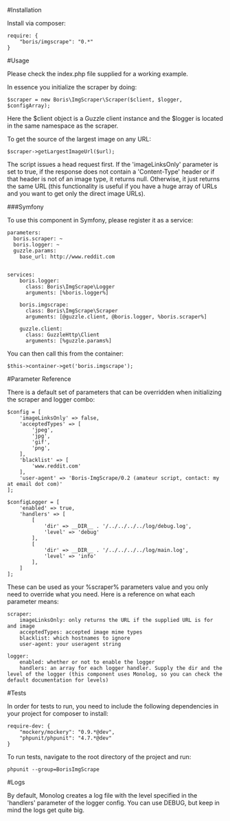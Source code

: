 #Installation

Install via composer:  
  
    require: {
        "boris/imgscrape": "0.*"
    }
  
#Usage

Please check the index.php file supplied for a working example.

In essence you initialize the scraper by doing:

    $scraper = new Boris\ImgScraper\Scraper($client, $logger, $configArray);
    
Here the $client object is a Guzzle client instance and the $logger is located in the same namespace as the scraper.

To get the source of the largest image on any URL:

    $scraper->getLargestImageUrl($url);
    
The script issues a head request first. If the 'imageLinksOnly' parameter is set to true, if the response does not contain a 'Content-Type' header or if that header is not of an image type, it returns null. Otherwise, it just returns the same URL (this functionality is useful if you have a huge array of URLs and you want to get only the direct image URLs).


###Symfony

To use this component in Symfony, please register it as a service:  
  
  
    parameters:  
      boris.scraper: ~
      boris.logger: ~
      guzzle.params:
        base_url: http://www.reddit.com
  
  
    services:
        boris.logger:
          class: Boris\ImgScrape\Logger
          arguments: [%boris.logger%]
        
        boris.imgscrape:
          class: Boris\ImgScrape\Scraper
          arguments: [@guzzle.client, @boris.logger, %boris.scraper%]
        
        guzzle.client:
          class: GuzzleHttp\Client
          arguments: [%guzzle.params%]
          
          
You can then call this from the container:
    
    $this->container->get('boris.imgscrape');
   
#Parameter Reference

There is a default set of parameters that can be overridden when initializing the scraper and logger combo:  
  
    $config = [
        'imageLinksOnly' => false,
        'acceptedTypes' => [
            'jpeg',
            'jpg',
            'gif',
            'png',
        ],
        'blacklist' => [
            'www.reddit.com'
        ],
        'user-agent' => 'Boris-ImgScrape/0.2 (amateur script, contact: my at email dot com)'
    ];
    
    $configLogger = [
        'enabled' => true,
        'handlers' => [
            [
                'dir' => __DIR__ . '/../../../../log/debug.log',
                'level' => 'debug'
            ],
            [
                'dir' => __DIR__ . '/../../../../log/main.log',
                'level' => 'info'
            ],
        ]
    ];
    
These can be used as your %scraper% parameters value and you only need to override what you need. Here is a reference on what each parameter means:

    scraper:
        imageLinksOnly: only returns the URL if the supplied URL is for and image
        acceptedTypes: accepted image mime types
        blacklist: which hostnames to ignore
        user-agent: your useragent string
    
    logger:
        enabled: whether or not to enable the logger
        handlers: an array for each logger handler. Supply the dir and the level of the logger (this component uses Monolog, so you can check the default documentation for levels)
        
#Tests

In order for tests to run, you need to include the following dependencies in your project for composer to install:

    require-dev: {
        "mockery/mockery": "0.9.*@dev",
        "phpunit/phpunit": "4.7.*@dev"
    }

To run tests, navigate to the root directory of the project and run:
  
    phpunit --group=BorisImgScrape
    
#Logs

By default, Monolog creates a log file with the level specified in the 'handlers' parameter of the logger config. You can use DEBUG, but keep in mind the logs get quite big.